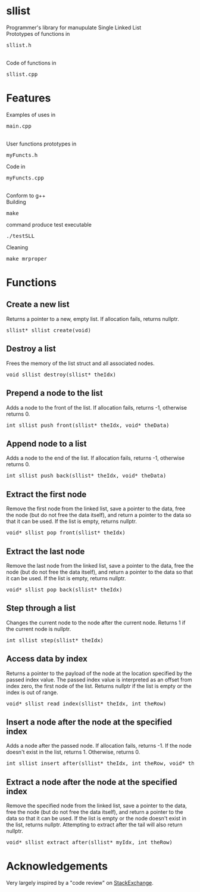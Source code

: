 # sllist
Programmer's library for manupulate Single Linked List<br>
Prototypes of functions in <pre>sllist.h</pre><br>
Code of functions in <pre>sllist.cpp</pre>

<h1>Features</h1>
Examples of uses in
<pre>main.cpp</pre><br>
User functions prototypes in
<pre>myFuncts.h</pre>
Code in
<pre>myFuncts.cpp</pre><br>
Conform to g++<br>
Building
<pre>make</pre>
command produce test executable
<pre>./testSLL</pre>
Cleaning
<pre>make mrproper</pre>

<h1>Functions</h1>
  <h2>Create a new list</h2>
  Returns a pointer to a new, empty list. If allocation fails, returns nullptr.
  <pre>sllist* sllist_create(void)</pre>
  
  <h2>Destroy a list</h2>
  Frees the memory of the list struct and all associated nodes.
  <pre>void sllist_destroy(sllist* theIdx)</pre>

  <h2>Prepend a node to the list</h2>
  Adds a node to the front of the list. If allocation fails, returns -1, otherwise returns 0.
  <pre>int sllist_push_front(sllist* theIdx, void* theData)</pre>
  
  <h2>Append node to a list</h2>
  Adds a node to the end of the list. If allocation fails, returns -1, otherwise returns 0.
  <pre>int sllist_push_back(sllist* theIdx, void* theData)</pre>
  
  <h2>Extract the first node</h2>
  Remove the first node from the linked list, save a pointer to the data, free the node (but do not free the data itself), and return a pointer to the data so that it can be used. If the list is empty, returns nullptr.
  <pre>void* sllist_pop_front(sllist* theIdx)</pre>
  
  <h2>Extract the last node</h2>
  Remove the last node from the linked list, save a pointer to the data, free the node (but do not free the data itself), and return a pointer to the data so that it can be used. If the list is empty, returns nullptr.
  <pre>void* sllist_pop_back(sllist* theIdx)</pre>
  
  <h2>Step through a list</h2>
  Changes the current node to the node after the current node. Returns 1 if the current node is nullptr.
  <pre>int sllist_step(sllist* theIdx)</pre>
  
  <h2>Access data by index</h2>
  Returns a pointer to the payload of the node at the location specified by the passed index value. The passed index value is interpreted as an offset from index zero, the first node of the list. Returns nullptr if the list is empty or the index is out of range.
  <pre>void* sllist_read_index(sllist* theIdx, int theRow)</pre>
  
  <h2>Insert a node after the node at the specified index</h2>
  Adds a node after the passed node. If allocation fails, returns -1. If the node doesn't exist in the list, returns 1. Otherwise, returns 0.
  <pre>int sllist_insert_after(sllist* theIdx, int theRow, void* theData)</pre>
  
  <h2>Extract a node after the node at the specified index</h2>
  Remove the specified node from the linked list, save a pointer to the data, free the node (but do not free the data itself), and return a pointer to the data so that it can be used. If the list is empty or the node doesn't exist in the list, returns nullptr. Attempting to extract after the tail will also return nullptr.
  <pre>void* sllist_extract_after(sllist* myIdx, int theRow)</pre>
  
<h1>Acknowledgements</h1>
Very largely inspired by a "code review" on <a href="https://codereview.stackexchange.com/questions/26732/singly-linked-list-library">StackExchange</a>.
